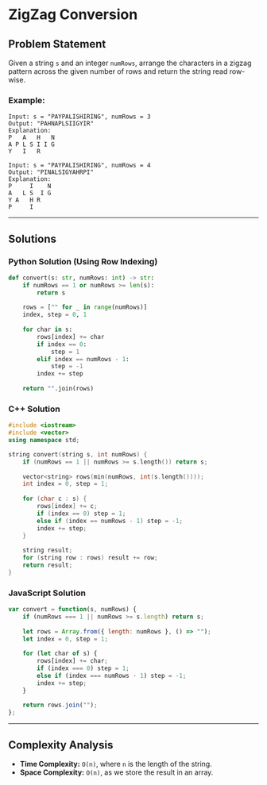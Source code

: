 # ZigZag Conversion

## Problem Statement
Given a string `s` and an integer `numRows`, arrange the characters in a zigzag pattern across the given number of rows and return the string read row-wise.

### Example:
```plaintext
Input: s = "PAYPALISHIRING", numRows = 3
Output: "PAHNAPLSIIGYIR"
Explanation:
P   A   H   N
A P L S I I G
Y   I   R
```

```plaintext
Input: s = "PAYPALISHIRING", numRows = 4
Output: "PINALSIGYAHRPI"
Explanation:
P     I    N
A   L S  I G
Y A   H R
P     I
```

---

## Solutions

### Python Solution (Using Row Indexing)
```python
def convert(s: str, numRows: int) -> str:
    if numRows == 1 or numRows >= len(s):
        return s
    
    rows = ["" for _ in range(numRows)]
    index, step = 0, 1
    
    for char in s:
        rows[index] += char
        if index == 0:
            step = 1
        elif index == numRows - 1:
            step = -1
        index += step
    
    return "".join(rows)
```

### C++ Solution
```cpp
#include <iostream>
#include <vector>
using namespace std;

string convert(string s, int numRows) {
    if (numRows == 1 || numRows >= s.length()) return s;
    
    vector<string> rows(min(numRows, int(s.length())));
    int index = 0, step = 1;
    
    for (char c : s) {
        rows[index] += c;
        if (index == 0) step = 1;
        else if (index == numRows - 1) step = -1;
        index += step;
    }
    
    string result;
    for (string row : rows) result += row;
    return result;
}
```

### JavaScript Solution
```javascript
var convert = function(s, numRows) {
    if (numRows === 1 || numRows >= s.length) return s;
    
    let rows = Array.from({ length: numRows }, () => "");
    let index = 0, step = 1;
    
    for (let char of s) {
        rows[index] += char;
        if (index === 0) step = 1;
        else if (index === numRows - 1) step = -1;
        index += step;
    }
    
    return rows.join("");
};
```

---

## Complexity Analysis
- **Time Complexity:** `O(n)`, where `n` is the length of the string.
- **Space Complexity:** `O(n)`, as we store the result in an array.